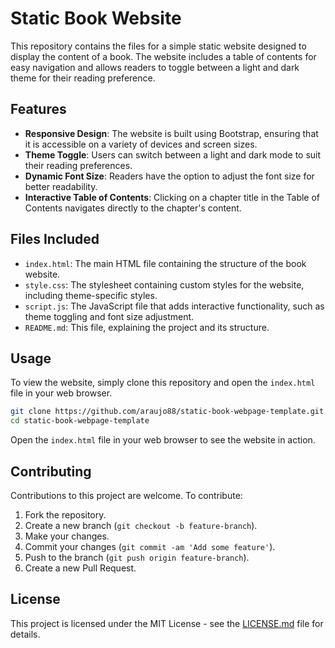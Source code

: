 # Static Book Website

This repository contains the files for a simple static website designed to display the content of a book. The website includes a table of contents for easy navigation and allows readers to toggle between a light and dark theme for their reading preference.

## Features

- **Responsive Design**: The website is built using Bootstrap, ensuring that it is accessible on a variety of devices and screen sizes.
- **Theme Toggle**: Users can switch between a light and dark mode to suit their reading preferences.
- **Dynamic Font Size**: Readers have the option to adjust the font size for better readability.
- **Interactive Table of Contents**: Clicking on a chapter title in the Table of Contents navigates directly to the chapter's content.

## Files Included

- `index.html`: The main HTML file containing the structure of the book website.
- `style.css`: The stylesheet containing custom styles for the website, including theme-specific styles.
- `script.js`: The JavaScript file that adds interactive functionality, such as theme toggling and font size adjustment.
- `README.md`: This file, explaining the project and its structure.

## Usage

To view the website, simply clone this repository and open the `index.html` file in your web browser.

```bash
git clone https://github.com/araujo88/static-book-webpage-template.git
cd static-book-webpage-template
```

Open the `index.html` file in your web browser to see the website in action.

## Contributing

Contributions to this project are welcome. To contribute:

1. Fork the repository.
2. Create a new branch (`git checkout -b feature-branch`).
3. Make your changes.
4. Commit your changes (`git commit -am 'Add some feature'`).
5. Push to the branch (`git push origin feature-branch`).
6. Create a new Pull Request.

## License

This project is licensed under the MIT License - see the [LICENSE.md](LICENSE) file for details.
